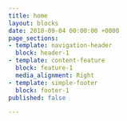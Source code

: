 ```yaml
---
title: home
layout: blocks
date: 2018-09-04 00:00:00 +0000
page_sections:
- template: navigation-header
  block: header-1
- template: content-feature
  block: feature-1
  media_alignment: Right
- template: simple-footer
  block: footer-1
published: false

---
```

